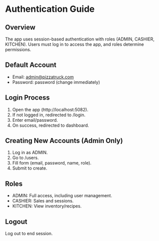 # Authentication Guide

## Overview

The app uses session-based authentication with roles (ADMIN, CASHIER, KITCHEN). Users must log in to access the app, and roles determine permissions.

## Default Account

- Email: admin@pizzatruck.com
- Password: password (change immediately)

## Login Process

1. Open the app (http://localhost:5082).
2. If not logged in, redirected to /login.
3. Enter email/password.
4. On success, redirected to dashboard.

## Creating New Accounts (Admin Only)

1. Log in as ADMIN.
2. Go to /users.
3. Fill form (email, password, name, role).
4. Submit to create.

## Roles

- ADMIN: Full access, including user management.
- CASHIER: Sales and sessions.
- KITCHEN: View inventory/recipes.

## Logout

Log out to end session.
